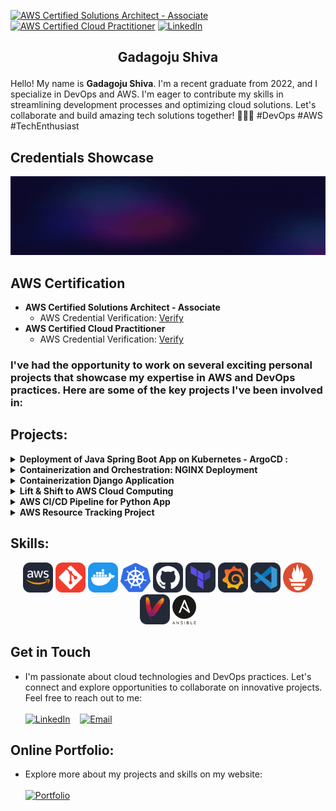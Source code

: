 <!--CERTS SHIELDS -->
[![AWS Certified Solutions Architect - Associate](https://img.shields.io/badge/AWS%20Certified%20Solutions%20Architect%20-%20Associate-FF9900?style=for-the-badge&logo=amazon-aws&logoColor=white)](https://aws.amazon.com/certification/certified-solutions-architect-associate/) [![AWS Certified Cloud Practitioner](https://img.shields.io/badge/AWS%20Certified%20Cloud%20Practitioner-232F3E?style=for-the-badge&logo=amazon-aws&logoColor=white)](https://aws.amazon.com/certification/cloud-practitioner/) [![LinkedIn][linkedin-shield]][linkedin-url]

## <p align="center">Gadagoju Shiva</p>

Hello! My name is <strong>Gadagoju Shiva</strong>. I'm a recent graduate from 2022, and I specialize in DevOps and AWS. I'm eager to contribute my skills in streamlining development processes and optimizing cloud solutions. Let's collaborate and build amazing tech solutions together! 🚀👨‍💻 #DevOps #AWS #TechEnthusiast
## Credentials Showcase
![Teaser](./teaser.gif)
## AWS Certification

- **AWS Certified Solutions Architect - Associate**
  - AWS Credential Verification: [Verify](https://www.credly.com/badges/015ecab6-7110-4eb8-a07a-ef88d61bdfbc/public_url)
- **AWS Certified Cloud Practitioner**
  - AWS Credential Verification: [Verify](https://www.credly.com/badges/247ced3f-9c92-433c-92aa-c8895eb59d5f/public_url)

### I've had the opportunity to work on several exciting personal projects that showcase my expertise in AWS and DevOps practices. Here are some of the key projects I've been involved in:

<!-- projects -->
<!-- [![github][github-shield]][github-url] -->
## Projects:

<details>
  <summary><strong>Deployment of Java Spring Boot App on Kubernetes - ArgoCD :</strong></summary>
  <ol>
    <ul>
    <li>Established a streamlined pipeline using Jenkins for continuous integration and deployment from GitHub.</li>
    <li>Successfully employed Docker for efficient application packaging and deployment.</li>
    <li>Orchestrated Kubernetes clusters with Minikube for scalability.</li>
    <li>Implemented ArgoCD for automated and reliable application deployments</li>
    <li><a href="https://github.com/GadagojuShiva/employee-management-java-spring-boot">GitHub Repository</a></li>
    <ul>
  </ol>
  </details>

<details>
  <summary><strong>Containerization and Orchestration: NGINX Deployment</strong></summary>
  <ol>
    <ul>
    <li>Implemented NGINX web server deployment on Kubernetes with 2 replicas.</li>
    <li>Employed labels and selectors for efficient deployment management.</li>
    <li><a href="https://github.com/GadagojuShiva/kubernetes-examples">GitHub Repository</a></li>
    <ul>
  </ol>
  </details>
  
<details>
  <summary><strong>Containerization Django Application</strong></summary>
  <ol>
    <ul>
    <li>Containerized a Python Django web app with Docker, ensuring streamlined deploymentand scalability while maintaining consistency across development, testing, and productionenvironments.      </li>
    <li><a href="https://github.com/GadagojuShiva/todo-application">GitHub Repository</a></li>
    <ul>
  </ol>
  </details>

<details>
  <summary><strong>Lift & Shift to AWS Cloud Computing</strong></summary>
  <ol>
      <ul>
        <li>Successfully completed a project to migrate an on-premises application to the AWS cloud.</a></li>
        <li>Modernized, scaled, and optimized costs during the migration.</a></li>
        <li>Utilized AWS services such as EC2, ELB, S3, Route 53, IAM, and CloudFormation.</a></li>
        <li><a href="https://github.com/GadagojuShiva/aws-projects/tree/main/AWS-LIFT-AND-SHIFT-PROJECT">GitHub Repository</a></li>
      </ul>
  </ol>
</details>

<details>
  <summary><strong>AWS CI/CD Pipeline for Python App</strong></summary>
  <ol>
      <ul>
        <li>Orchestrated an end-to-end CI/CD pipeline using AWS tools (CodeCommit, CodePipeline, CodeBuild, CodeDeploy) for a Python application.</li>
        <li>Resulted in streamlined development, testing, and deployment on EC2 instances, enhancing development efficiency and code reliability.</li>
        <li><a href="https://github.com/GadagojuShiva/aws-projects/tree/main/AWS-End-To-End-CICD-Projects">GitHub Repository</a></li>
      </ul>
  </ol>
</details>

<details>
  <summary><strong>AWS Resource Tracking Project
  </strong></summary>
  <ol>
      <ul>
        <li>This project is a simple Bash script to track resources in an AWS account. It lists information about EC2 instances, S3 buckets, Lambda functions, and IAM users.</li>
        <li><a href="https://github.com/GadagojuShiva/AWS_Resource_Tracking_Project">GitHub Repository</a></li>
      </ul>
  </ol>
</details>

<!-- - <details>
  <summary><strong>Secure VPC Setup with EC2 Instances</strong></summary>
  <ol>
      <ul>
        <li>Designed and configured a VPC with custom IP ranges.</li>
        <li>Set up public and private subnets, route tables, and associations.</li>
        <li>Implemented network security using network access control lists (ACLs) and security groups.</li>
        <li>Provisioned EC2 instances and assigned IAM roles.</li>
        <li><a href="https://github.com/GadagojuShiva/aws-projects/tree/main/AWS_VPC_with_servers_in_private_subnets_NAT">GitHub Repository</a></li>
      </ul>
  </ol>
</details> -->

<!-- - <details>
  <summary><strong>AWS Cloud Resume Challenge</strong></summary>
  <ol>
    <ul>
    <li>Developed a professional resume website using AWS, featuring a dynamic visitor counter, HTTPS security, and automated CI/CD pipelines with GitHub Actions.</li>
    <li><a href="https://github.com/GadagojuShiva/aws_cloud_resume_challenge">GitHub Repository</a></li>
    <ul>
  </ol>
</details> -->

<!-- - <details>
  <summary><strong>AWS Cloud Cost Optimization - Identifying Stale EBS Snapshots</strong></summary>
  <ol>
      <ul>
        <li>Developed an AWS Lambda function to automate the identification and removal of redundant EBS snapshots.</li>
        <li>Led to substantial cost savings through efficient resource management.</li>
        <li><a href="https://github.com/GadagojuShiva/aws-projects/tree/main/AWS_Cloud_Cost_Optimization_using_lambda_functions">GitHub Repository</a></li>
      </ul>
  </ol>
</details> -->

<!-- - <details>
  <summary><strong>Serverless API with AWS Lambda, DynamoDB, and API Gateway
  </strong></summary>
  <ol>
      <ul>
        <li>Designed and implemented a serverless API utilizing AWS Lambda, DynamoDB, and API Gateway for seamless data management. The API supports various DynamoDB operations, allowing for CRUD functionalities and includes comprehensive testing methods.</li>
        <li><a href="https://github.com/GadagojuShiva/aws-serverless-dynamodb-api">GitHub Repository</a></li>
      </ul>
  </ol>
</details> -->

## Skills:

<p align="center">
  
  <img src="./icons/aws.svg" width="48">
  <img src="./icons/git.svg" width="48">
  <img src="./icons/docker.svg" width="48">
  <img src="./icons/kubernetes.svg" width="48">
  <img src="./icons/github.svg" width="48">
  <img src="./icons/Terraform-Dark.svg" width="48">
  <img src="./icons/grafana.svg" width="48">
  <img src="./icons/visual-studio.svg" width="48">
  <img src="./icons/Prometheus.svg" width="48">
  <img src="./icons/Maven-Dark.svg" width="48">
  <img src="./icons/ansible.svg" width="38">
</p>

## Get in Touch

- I'm passionate about cloud technologies and DevOps practices. Let's connect and explore opportunities to collaborate on innovative projects. Feel free to reach out to me: 
  <br>
  <br>
  [![LinkedIn](https://img.shields.io/badge/Connect%20on%20LinkedIn-blue?style=for-the-badge&logo=linkedin&logoColor=white)](https://www.linkedin.com/in/shiva-gadagoju/) &nbsp;&nbsp; [![Email](https://img.shields.io/badge/Send%20Mail-red?style=for-the-badge&logo=gmail&logoColor=white)](mailto:gadagojushiva00@gmail.com)



## Online Portfolio:
- Explore more about my projects and skills on my website:
  <br>
  <br>
  [![Portfolio](https://img.shields.io/badge/My%20Portfolio-Visit%20Now-000000?style=for-the-badge&logo=google-chrome&logoColor=yellow&colorA=000000&colorB=FFD700)](https://dummyme.xyz/)

<!-- MARKDOWN LINKS & IMAGES -->
[linkedin-shield]: https://img.shields.io/badge/-LinkedIn-black.svg?style=for-the-badge&logo=linkedin&colorB=200
[linkedin-url]: https://www.linkedin.com/in/gadagoju-shiva/
[github-shield]: https://img.shields.io/badge/GitHub-Repository-blue?style=flat-square&logo=github
[github-url]: https://github.com/gadagojushiva/AWS_Resource_Tracking_Project

<!-- # Skills Matrix

| Skill | Proficiency |
|-------|-------------|
| AWS   | ⭐️⭐️⭐️⭐️   |
| Git   | ⭐️⭐️⭐️⭐️   |
| Kubernetes | ⭐️⭐️⭐️⭐️   |
| Docker | ⭐️⭐️⭐️⭐️   |
| GitHub | ⭐️⭐️⭐️⭐️   |
| Terraform | ⭐️⭐️⭐️⭐️   |
| Grafana | ⭐️⭐️⭐️⭐️   |
| Visual Studio | ⭐️⭐️⭐️⭐️   |
| Prometheus | ⭐️⭐️⭐️⭐️   |
| Maven | ⭐️⭐️⭐️⭐️   |
| Ansible | ⭐️⭐️⭐️⭐️   | -->

<!-- 
##### Cloud Services
<img src="https://skillicons.dev/icons?i=aws&perline=3" alt="AWS" width="48" height="48"> <img src="https://skillicons.dev/icons?i=kubernetes&perline=3" alt="Kubernetes" width="48" height="48"> <img src="https://skillicons.dev/icons?i=docker&perline=3" alt="Docker" width="48" height="48">

**Description:** Proficient in utilizing cloud services, specializing in AWS, with expertise in Kubernetes for container orchestration and Docker for containerization.

##### Version Control
<img src="https://skillicons.dev/icons?i=git&perline=3" alt="Git" width="48" height="48"> <img src="./icons/github.svg" alt="GitHub" width="48" height="48">

**Description:** Extensive experience in version control systems, particularly Git, and adept at managing repositories on GitHub.

##### Infrastructure as Code
<img src="./icons/Terraform-Dark.svg" alt="Terraform" width="48" height="48">

**Description:** Skilled in designing and implementing Infrastructure as Code (IaC) using Terraform for efficient and scalable infrastructure provisioning.

##### Monitoring and Visualization
<img src="./icons/Prometheus.svg" alt="Prometheus" width="48" height="48"> <img src="./icons/grafana.svg" alt="Grafana" width="48" height="48">

**Description:** Proficient in setting up robust monitoring solutions using Prometheus and creating insightful dashboards with Grafana.

##### Build and Automation
<img src="./icons/Maven-Dark.svg" alt="Maven" width="48" height="48"> <img src="./icons/ansible.svg" alt="Ansible" width="40" height="40">

**Description:** Expertise in build automation using Maven and proficient in implementing configuration management with Ansible.

##### Integrated Development Environment (IDE)
<img src="./icons/visual-studio.svg" alt="Visual Studio" width="48" height="48">

**Description:** Comfortable and productive with Visual Studio as the primary Integrated Development Environment (IDE) for software development. -->


<!-- Add more sections or customize the content based on your skills -->